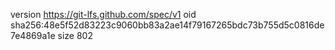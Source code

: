 version https://git-lfs.github.com/spec/v1
oid sha256:48e5f52d83223c9060bb83a2ae14f79167265bdc73b755d5c0816de7e4869a1e
size 802
